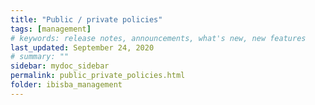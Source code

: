 ```yaml
---
title: "Public / private policies"
tags: [management]
# keywords: release notes, announcements, what's new, new features
last_updated: September 24, 2020
# summary: ""
sidebar: mydoc_sidebar
permalink: public_private_policies.html
folder: ibisba_management
---
```

